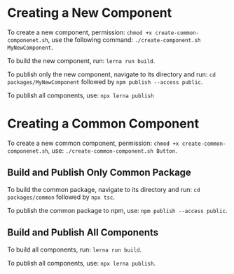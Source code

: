 # Creating a New Component

To create a new component, 
permission: `chmod +x create-common-componenet.sh`,
use the following command: `./create-component.sh MyNewComponent`.

To build the new component, run: `lerna run build`.

To publish only the new component, navigate to its directory and run: `cd packages/MyNewComponent` followed by `npm publish --access public`.

To publish all components, use: `npx lerna publish`

# Creating a Common Component

To create a new common component, 
permission: `chmod +x create-common-componenet.sh`,
use: `./create-common-component.sh Button`.

## Build and Publish Only Common Package

To build the common package, navigate to its directory and run: `cd packages/common` followed by `npx tsc`.

To publish the common package to npm, use: `npm publish --access public`.

## Build and Publish All Components

To build all components, run: `lerna run build`.

To publish all components, use: `npx lerna publish`.

